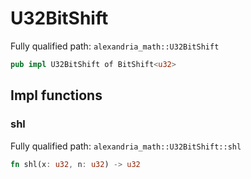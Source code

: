 # U32BitShift

Fully qualified path: `alexandria_math::U32BitShift`

```rust
pub impl U32BitShift of BitShift<u32>
```

## Impl functions

### shl

Fully qualified path: `alexandria_math::U32BitShift::shl`

```rust
fn shl(x: u32, n: u32) -> u32
```


